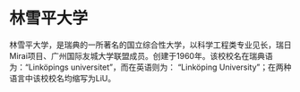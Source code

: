 # 林雪平大学

林雪平大学，是瑞典的一所著名的国立综合性大学，以科学工程类专业见长，瑞日Mirai项目、广州国际友城大学联盟成员。创建于1960年。该校校名在瑞典语为：“Linköpings universitet”，而在英语则为： “Linköping University”；在两种语言中该校校名均缩写为LiU。